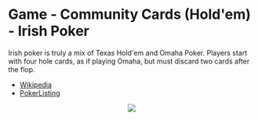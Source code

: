 # Game - Community Cards (Hold'em) - Irish Poker

Irish poker is truly a mix of Texas Hold'em and Omaha Poker. Players start with four hole cards, as if playing Omaha, but must discard two cards after the flop.

 * [Wikipedia](https://en.wikipedia.org/wiki/Irish_poker)
 * [PokerListing](http://www.pokerlistings.com/irish-poker-rules-and-game-play)

<p align=center><img src="https://github.com/Ericmas001/BluffinMuffin.Protocol/blob/develop/Documentation/Activities/Protocol.Game.Variant.Holdem.IrishPoker.png"></p>
